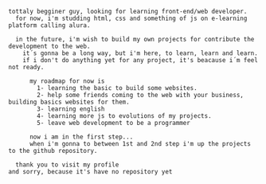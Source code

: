     tottaly begginer guy, looking for learning front-end/web developer. 
      for now, i'm studding html, css and something of js on e-learning platform calling alura. 

      in the future, i'm wish to build my own projects for contribute the development to the web. 
        it´s gonna be a long way, but i'm here, to learn, learn and learn. 
        if i don't do anything yet for any project, it's beacause i´m feel not ready.

          my roadmap for now is
            1- learning the basic to build some websites.
            2- help some friends coming to the web with your business, building basics websites for them.
            3- learning english 
            4- learning more js to evolutions of my projects. 
            5- leave web development to be a programmer

          now i am in the first step...
          when i'm gonna to between 1st and 2nd step i'm up the projects to the github repository.

      thank you to visit my profile
    and sorry, because it's have no repository yet
